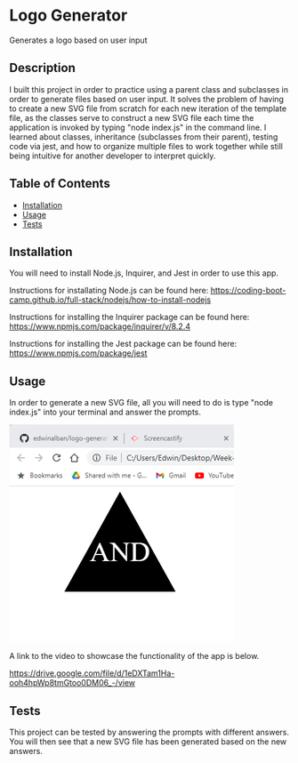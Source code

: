 # Logo Generator
Generates a logo based on user input

## Description

I built this project in order to practice using a parent class and subclasses in order to generate files based on user input. It solves the problem of having to create a new SVG file from scratch for each new iteration of the template file, as the classes serve to construct a new SVG file each time the application is invoked by typing "node index.js" in the command line. I learned about classes, inheritance (subclasses from their parent), testing code via jest, and how to organize multiple files to work together while still being intuitive for another developer to interpret quickly.

## Table of Contents

- [Installation](#installation)
- [Usage](#usage)
- [Tests](#tests)

## Installation

You will need to install Node.js, Inquirer, and Jest in order to use this app. 

Instructions for installating Node.js can be found here: https://coding-boot-camp.github.io/full-stack/nodejs/how-to-install-nodejs 

Instructions for installing the Inquirer package can be found here: https://www.npmjs.com/package/inquirer/v/8.2.4

Instructions for installing the Jest package can be found here: https://www.npmjs.com/package/jest

## Usage

In order to generate a new SVG file, all you will need to do is type "node index.js" into your terminal and answer the prompts.

![alt text](assets/images/Logo_Generator_Screenshot.png)

A link to the video to showcase the functionality of the app is below.

https://drive.google.com/file/d/1eDXTam1Ha-ooh4hpWp8tmGtoo0DM06_-/view

## Tests

This project can be tested by answering the prompts with different answers. You will then see that a new SVG file has been generated based on the new answers.

